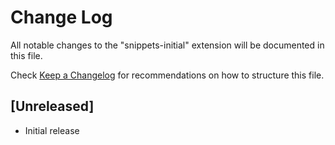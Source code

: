 # Change Log

All notable changes to the "snippets-initial" extension will be documented in this file.

Check [Keep a Changelog](http://keepachangelog.com/) for recommendations on how to structure this file.

## [Unreleased]

- Initial release